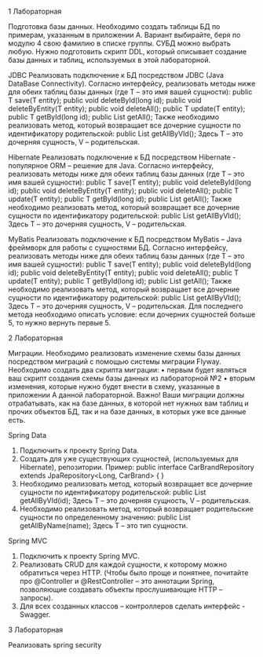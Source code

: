 1 Лабораторная

Подготовка базы данных.
Необходимо создать таблицы БД по примерам, указанным в приложении А. Вариант выбирайте, беря по модулю 4 свою фамилию в списке группы. 
СУБД можно выбрать любую.
Нужно подготовить скрипт DDL, который описывает создание базы данных и таблиц, используемых в этой лабораторной.

JDBC
Реализовать подключение к БД посредством JDBC (Java DataBase Connectivity). 
Согласно интерфейсу, реализовать методы ниже для обеих таблиц базы данных (где T – это имя вашей сущности): 
public T save(T entity);
public void deleteById(long id);
public void deleteByEntity(T entity);
public void deleteAll();
public T update(T entity);
public T getById(long id);
public List<T> getAll();
Также необходимо реализовать метод, который возвращает все дочерние сущности по идентификатору родительской:
public List<T> getAllByVId();		Здесь T – это дочерняя сущность, V – родительская.

Hibernate
Реализовать подключение к БД посредством Hibernate - популярное ORM – решение для Java. 
Согласно интерфейсу, реализовать методы ниже для обеих таблиц базы данных (где T – это имя вашей сущности): 
public T save(T entity);
public void deleteById(long id);
public void deleteByEntity(T entity);
public void deleteAll();
public T update(T entity);
public T getById(long id);
public List<T> getAll();
Также необходимо реализовать метод, который возвращает все дочерние сущности по идентификатору родительской:
public List<T> getAllByVId();		Здесь T – это дочерняя сущность, V – родительская.

MyBatis
Реализовать подключение к БД посредством MyBatis – Java фреймворк для работы с сущностями БД. 
Согласно интерфейсу, реализовать методы ниже для обеих таблиц базы данных (где T – это имя вашей сущности): 
public T save(T entity);
public void deleteById(long id);
public void deleteByEntity(T entity);
public void deleteAll();
public T update(T entity);
public T getById(long id);
public List<T> getAll();
Также необходимо реализовать метод, который возвращает все дочерние сущности по идентификатору родительской:
public List<T> getAllByVId();		Здесь T – это дочерняя сущность, V – родительская.
Для последнего метода необходимо описать условие: если дочерних сущностей больше 5, то нужно вернуть первые 5.

2 Лабораторная
  
Миграции.
Необходимо реализовать изменение схемы базы данных посредством миграций с помощью системы миграции Flyway.
Необходимо создать два скрипта миграции: 
•	первым будет являться ваш скрипт создания схемы базы данных из лабораторной №2
•	вторым изменения, которые нужно будет внести в схему, указанные в приложении А данной лабораторной.
Важно! 
Ваши миграции должны отрабатывать, как на базе данных, в которой нет нужных вам таблиц и прочих объектов БД, так и на базе данных, в которых уже все данные есть.

Spring Data
1.	Подключить к проекту Spring Data.
2.	Создать для уже существующих сущностей, (используемых для Hibernate), репозитории. Пример:
public interface CarBrandRepository extends JpaRepository<Long, CarBrand> {
}
3.	Необходимо реализовать метод, который возвращает все дочерние сущности по идентификатору родительской:
public List<T> getAllByVId(id);		Здесь T – это дочерняя сущность, V – родительская.
4.	Необходимо реализовать метод, который возвращает родительские сущности по определенному значению:
public List<T> getAllByName(name);	Здесь T – это тип сущности.

Spring MVC
1.	Подключить к проекту Spring MVC.
2.	Реализовать CRUD для каждой сущности, к которому можно обратиться через HTTP. (Чтобы было проще и понятнее, почитайте про @Controller и @RestController – это аннотации Spring, позволяющие создавать объекты прослушивающие HTTP – запросы).
3.	Для всех созданных классов – контроллеров сделать интерфейс - Swagger. 
  
3 Лабораторная
  
Реализовать spring security

